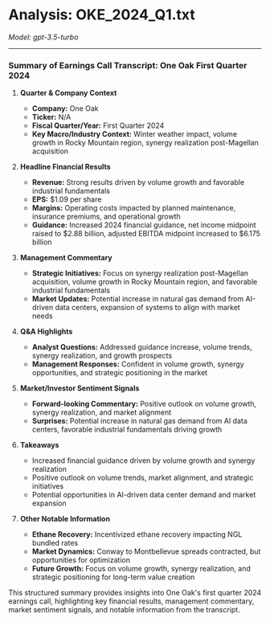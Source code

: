 # Analysis: OKE_2024_Q1.txt

*Model: gpt-3.5-turbo*

---

### Summary of Earnings Call Transcript: One Oak First Quarter 2024

1. **Quarter & Company Context**
   - **Company:** One Oak
   - **Ticker:** N/A
   - **Fiscal Quarter/Year:** First Quarter 2024
   - **Key Macro/Industry Context:** Winter weather impact, volume growth in Rocky Mountain region, synergy realization post-Magellan acquisition

2. **Headline Financial Results**
   - **Revenue:** Strong results driven by volume growth and favorable industrial fundamentals
   - **EPS:** $1.09 per share
   - **Margins:** Operating costs impacted by planned maintenance, insurance premiums, and operational growth
   - **Guidance:** Increased 2024 financial guidance, net income midpoint raised to $2.88 billion, adjusted EBITDA midpoint increased to $6.175 billion

3. **Management Commentary**
   - **Strategic Initiatives:** Focus on synergy realization post-Magellan acquisition, volume growth in Rocky Mountain region, and favorable industrial fundamentals
   - **Market Updates:** Potential increase in natural gas demand from AI-driven data centers, expansion of systems to align with market needs

4. **Q&A Highlights**
   - **Analyst Questions:** Addressed guidance increase, volume trends, synergy realization, and growth prospects
   - **Management Responses:** Confident in volume growth, synergy opportunities, and strategic positioning in the market

5. **Market/Investor Sentiment Signals**
   - **Forward-looking Commentary:** Positive outlook on volume growth, synergy realization, and market alignment
   - **Surprises:** Potential increase in natural gas demand from AI data centers, favorable industrial fundamentals driving growth

6. **Takeaways**
   - Increased financial guidance driven by volume growth and synergy realization
   - Positive outlook on volume trends, market alignment, and strategic initiatives
   - Potential opportunities in AI-driven data center demand and market expansion

7. **Other Notable Information**
   - **Ethane Recovery:** Incentivized ethane recovery impacting NGL bundled rates
   - **Market Dynamics:** Conway to Montbellevue spreads contracted, but opportunities for optimization
   - **Future Growth:** Focus on volume growth, synergy realization, and strategic positioning for long-term value creation

This structured summary provides insights into One Oak's first quarter 2024 earnings call, highlighting key financial results, management commentary, market sentiment signals, and notable information from the transcript.